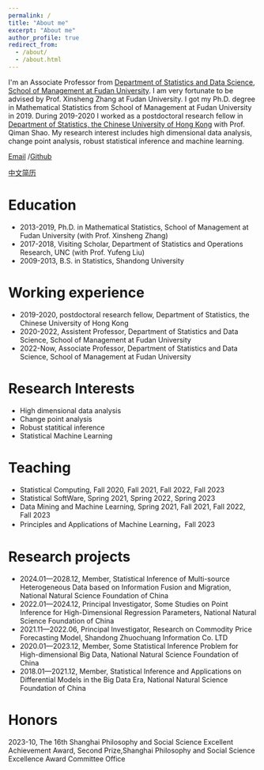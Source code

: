 ```yaml
---
permalink: /
title: "About me"
excerpt: "About me"
author_profile: true
redirect_from: 
  - /about/
  - /about.html
---
```


I'm an Associate Professor from [Department of Statistics and Data Science](https://www.fdsm.fudan.edu.cn/AboutUs/preview.html?uid=012128), [School of Management at Fudan University]( https://www.fdsm.fudan.edu.cn). I am very fortunate to be advised by Prof. Xinsheng Zhang at Fudan University. I got my Ph.D. degree in Mathematical Statistics from School of Management at Fudan University in 2019. During 2019-2020 I worked as a postdoctoral research fellow in [Department of Statistics, the Chinese University of Hong Kong](https://www.sta.cuhk.edu.hk) with Prof. Qiman Shao. My research interest includes high dimensional data analysis, change point analysis, robust statistical inference and machine learning. 


[Email](mailto:bin_liu@fudan.edu.cn) /[Github](https://github.com/liubin0145/liubin0145.github.io)

[中文简历]((https://liubin0145.github.io//files/cv.pdf))

Education
======
* 2013-2019, Ph.D. in Mathematical Statistics, School of Management at Fudan University (with Prof. Xinsheng Zhang)
* 2017-2018, Visiting Scholar, Department of Statistics and Operations Research, UNC (with Prof. Yufeng Liu)
* 2009-2013, B.S. in Statistics, Shandong University


Working experience
======
* 2019-2020, postdoctoral research fellow, Department of Statistics, the Chinese University of Hong Kong
* 2020-2022, Assistent Professor, Department of Statistics and Data Science, School of Management at Fudan University
* 2022-Now, Associate Professor, Department of Statistics and Data Science, School of Management at Fudan University

Research Interests
======
 * High dimensional data analysis
 * Change point analysis
 * Robust statitical inference
 * Statistical Machine Learning

Teaching
======
* Statistical Computing, Fall 2020, Fall 2021, Fall 2022, Fall 2023
* Statistical SoftWare, Spring 2021, Spring 2022, Spring 2023
* Data Mining and Machine Learning, Spring 2021, Fall 2021, Fall 2022, Fall 2023
* Principles and Applications of Machine Learning，Fall 2023


Research projects
======
* 2024.01—2028.12, Member, Statistical Inference of Multi-source Heterogeneous Data based on Information Fusion and Migration, National Natural Science Foundation of China
* 2022.01—2024.12, Principal Investigator, Some Studies on Point Inference for High-Dimensional Regression Parameters, National Natural Science Foundation of China
* 2021.11—2022.06, Principal Investigator, Research on Commodity Price Forecasting Model, Shandong Zhuochuang Information Co. LTD
* 2020.01—2023.12, Member, Some Statistical Inference Problem for High-dimensional Big Data, National Natural Science Foundation of China
* 2018.01—2021.12, Member, Statistical Inference and Applications on Differential Models in the Big Data Era, National Natural Science Foundation of China

Honors
=====
2023-10, The 16th Shanghai Philosophy and Social Science Excellent Achievement Award, Second Prize,Shanghai Philosophy and Social Science Excellence Award Committee Office
